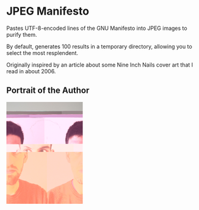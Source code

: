 JPEG Manifesto
==============

Pastes UTF-8-encoded lines of the GNU Manifesto into JPEG images to purify them.

By default, generates 100 results in a temporary directory, allowing you to select the most resplendent.

Originally inspired by an article about some Nine Inch Nails cover art that I read in about 2006.

Portrait of the Author
----------------------

<img src="https://raw.githubusercontent.com/wjt/jpegmanifesto/master/docs/face-3e2f6c98-c342-4c1e-8b3a-fccca352fd41.jpeg" width=200 alt="Portrait of the Author">
